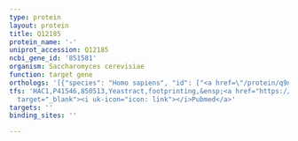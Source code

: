 ```yaml
---
type: protein
layout: protein
title: Q12185
protein_name: '-'
uniprot_accession: Q12185
ncbi_gene_id: '851581'
organism: Saccharomyces cerevisiae
function: target gene
orthologs: '[{"species": "Homo sapiens", "id": ["<a href=\"/protein/q9nrz7\">Q9NRZ7</a>", "<a href=\"/protein/q9nrz5\">Q9NRZ5</a>"]}, {"species": "Mus musculus", "id": ["Q9D517", "Q8K4X7"]}, {"species": "Rattus norvegicus", "id": ["A0A0G2JWH4", "G3V648"]}]'
tfs: 'HAC1,P41546,850513,Yeastract,footprinting,&ensp;<a href="https://www.ncbi.nlm.nih.gov/pubmed/?term=30016623%5Buid%5D+OR+24170807%5Buid%5D"
  target="_blank"><i uk-icon="icon: link"></i>Pubmed</a>'
targets: ''
binding_sites: ''

---
```

